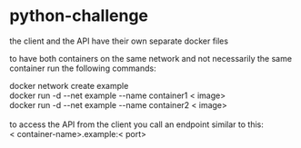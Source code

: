 # python-challenge  
the client and the API have their own separate docker files 


to have both containers on the same network and not necessarily the same container run the following commands:

docker network create example  <br />
docker run -d --net example --name container1 < image>  <br />
docker run -d --net example --name container2 < image> <br />
 <br />
 to access the API from the client you call an endpoint similar to this:  <br />
 < container-name>.example:< port>

 
